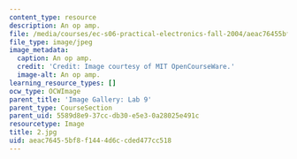 ```yaml
---
content_type: resource
description: An op amp.
file: /media/courses/ec-s06-practical-electronics-fall-2004/aeac76455bf8f1444d6ccded477cc518_2.jpg
file_type: image/jpeg
image_metadata:
  caption: An op amp.
  credit: 'Credit: Image courtesy of MIT OpenCourseWare.'
  image-alt: An op amp.
learning_resource_types: []
ocw_type: OCWImage
parent_title: 'Image Gallery: Lab 9'
parent_type: CourseSection
parent_uid: 5589d8e9-37cc-db30-e5e3-0a28025e491c
resourcetype: Image
title: 2.jpg
uid: aeac7645-5bf8-f144-4d6c-cded477cc518
---
```

